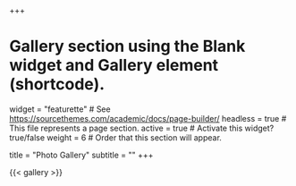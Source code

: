 +++
# Gallery section using the Blank widget and Gallery element (shortcode).
widget = "featurette"  # See https://sourcethemes.com/academic/docs/page-builder/
headless = true  # This file represents a page section.
active = true  # Activate this widget? true/false
weight = 6  # Order that this section will appear.

title = "Photo Gallery"
subtitle = ""
+++

{{< gallery >}}
